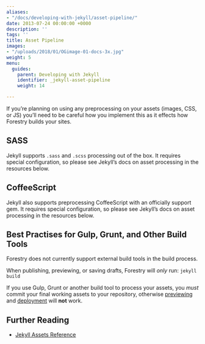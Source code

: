 ```yaml
---
aliases:
- "/docs/developing-with-jekyll/asset-pipeline/"
date: 2013-07-24 00:00:00 +0000
description: ''
tags: ''
title: Asset Pipeline
images:
- "/uploads/2018/01/OGimage-01-docs-3x.jpg"
weight: 5
menu:
  guides:
    parent: Developing with Jekyll
    identifier: _jekyll-asset-pipeline
    weight: 14

---
```

If you’re planning on using any preprocessing on your assets (images, CSS, or JS) you’ll need to be careful how you implement this as it effects how Forestry builds your sites. 

## SASS

Jekyll supports `.sass` and `.scss` processing out of the box. It requires special configuration, so please see Jekyll’s docs on asset processing in the resources below.

## CoffeeScript

Jekyll also supports preprocessing CoffeeScript with an officially support gem. It requires special configuration, so please see Jekyll’s docs on asset processing in the resources below.

## Best Practises for Gulp, Grunt, and Other Build Tools

Forestry does not currently support external build tools in the build process.

When publishing, previewing, or saving drafts, Forestry will *only* run:
`jekyll build`

If you use Gulp, Grunt or another build tool to process your assets, you *must* commit your final working assets to your repository, otherwise [previewing](/docs/editing/previews) and [deployment](/docs/hosting) will **not** work.

## Further Reading
- [Jekyll Assets Reference](http://jekyllrb.com/docs/assets/)